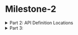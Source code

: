 # Milestone-2

<details>
  <summary>
 Part 2: API Definition Locations
  </summary>

## 1. API names, located files and lines

| API name | File name | Line |
| :--- | :--- | :--- |
| **BeautifulSoup** | `./bs4/__init__.py` | 133 |
| **BeautifulSoup** | `./bs4/builder/_htmlparser.py` | 61 |
| **BeautifulSoup** | `./bs4/builder/_html5lib.py` | 323 |
| **SoupStrainer** | `./bs4/filter.py` | 313 |

## 2. 搜尋與遍歷方法

| API name | File name | Line |
| :--- | :--- | :--- |
| **find_all** | ./bs4/element.py, ./bs4/filter.py | 2715, 137 |
</details>


<details>
  <summary>
 Part 3: 
  </summary>

### Step 1: Move into the project folder

```bash
cd week4
```
</details>
